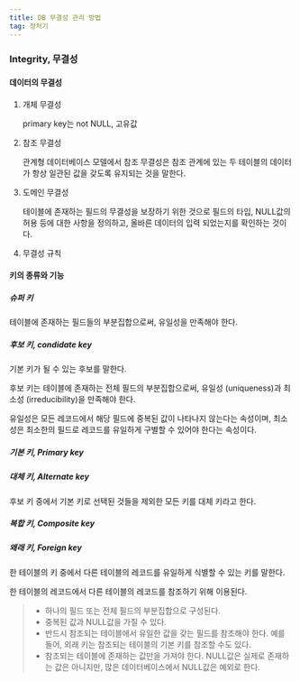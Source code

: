 ```yaml
---
title: DB 무결성 관리 방법
tag: 정처기
---
```






### Integrity, 무결성

#### 데이터의 무결성

1. 개체 무결성

   primary key는 not NULL, 고유값

2. 참조 무결성

   관계형 데이터베이스 모델에서 참조 무결성은 참조 관계에 있는 두 테이블의 데이터가 항상 일관된 값을 갖도록 유지되는 것을 말한다. 

3. 도메인 무결성

   테이블에 존재하는 필드의 무결성을 보장하기 위한 것으로 필드의 타입, NULL값의 허용 등에 대한 사항을 정의하고, 올바른 데이터의 입력 되었는지를 확인하는 것이다. 

4. 무결성 규칙

#### 키의 종류와 기능

##### 슈퍼 키

테이블에 존재하는 필드들의 부분집합으로써, 유일성을 만족해야 한다.

##### 후보 키, condidate key

기본 키가 될 수 있는 후보를 말한다. 

후보 키는 테이블에 존재하는 전체 필드의 부분집합으로써, 유일성 (uniqueness)과 최소성 (irreducibility)을 만족해야 한다. 

유일성은 모든 레코드에서 해당 필드에 중복된 값이 나타나지 않는다는 속성이며, 최소성은 최소한의 필드로 레코드를 유일하게 구별할 수 있어야 한다는 속성이다.

##### 기본 키, Primary key

##### 대체 키, Alternate key

후보 키 중에서 기본 키로 선택된 것들을 제외한 모든 키를 대체 키라고 한다.

##### 복합 키, Composite key

##### 왜래 키, Foreign key

한 테이블의 키 중에서 다른 테이블의 레코드를 유일하게 식별할 수 있는 키를 말한다. 

한 테이블의 레코드에서 다른 테이블의 레코드를 참조하기 위해 이용된다. 

> - 하나의 필드 또는 전체 필드의 부분집합으로 구성된다.
> - 중복된 값과 NULL값을 가질 수 있다.
> - 반드시 참조되는 테이블에서 유일한 값을 갖는 필드를 참조해야 한다. 예를 들어, 외래 키는 참조되는 테이블의 기본 키를 참조할 수도 있다.
> - 참조되는 테이블에 존재하는 값만을 가져야 한다. NULL값은 실제로 존재하는 값은 아니지만, 많은 데이터베이스에서 NULL값은 예외로 한다.


